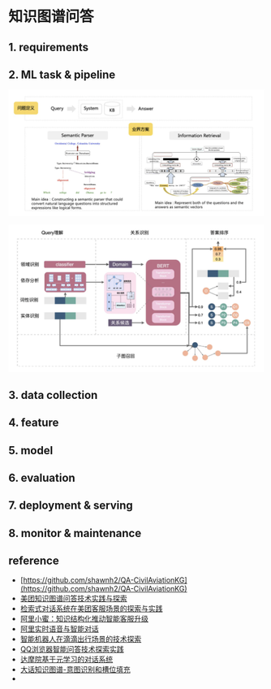 # 知识图谱问答

## 1. requirements


## 2. ML task & pipeline

![](../../.github/assets/03ml-qa-kbqa.png)

![](../../.github/assets/03ml-qa-kbqa2.png)


## 3. data collection


## 4. feature


## 5. model


## 6. evaluation


## 7. deployment & serving


## 8. monitor & maintenance


## reference
- [https://github.com/shawnh2/QA-CivilAviationKG](https://github.com/shawnh2/QA-CivilAviationKG)
- [美团知识图谱问答技术实践与探索](https://tech.meituan.com/2021/11/03/knowledge-based-question-answering-in-meituan.html)
- [检索式对话系统在美团客服场景的探索与实践](https://tech.meituan.com/2022/11/03/retrieval-based-dialogue-system.html)
- [阿里小蜜：知识结构化推动智能客服升级](https://mp.weixin.qq.com/s/x9CkAyLKgLj7E7K1F2Q6iA)
- [阿里实时语音与智能对话](https://mp.weixin.qq.com/s/scvTTqApSr8SbCKRlUoz-g)
- [智能机器人在滴滴出行场景的技术探索](https://mp.weixin.qq.com/s/MSy8OHzR3avObmOq9uSSFQ)
- [QQ浏览器智能问答技术探索实践](https://mp.weixin.qq.com/s/nN0aSXQN_IyjIJ1mRT5s3w)
- [达摩院基于元学习的对话系统](https://mp.weixin.qq.com/s/Ji_-hTe5vwpnyu-whj3PXg)
- [大话知识图谱-意图识别和槽位填充](https://zhuanlan.zhihu.com/p/165963264)
- 